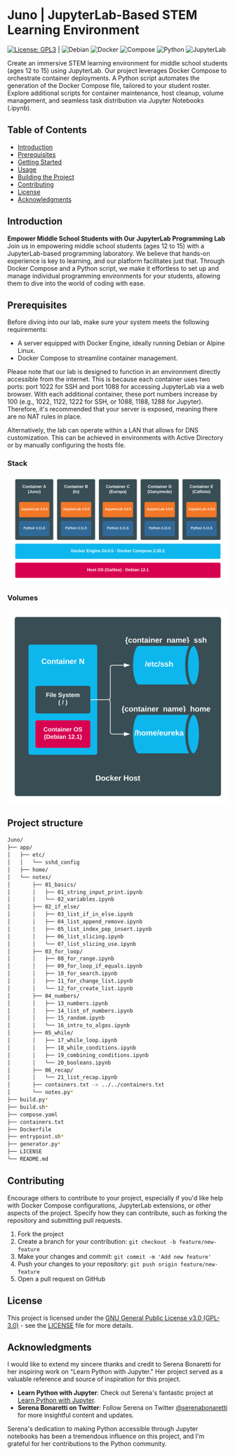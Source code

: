 # Juno | JupyterLab-Based STEM Learning Environment
[![License: GPL3](https://img.shields.io/badge/License-GPLv3-bd0000.svg)](https://raw.githubusercontent.com/incognia/Juno/main/LICENSE) | ![Debian](https://img.shields.io/badge/Debian-v12.1-d80150.svg) ![Docker](https://img.shields.io/badge/Docker-v24.0.5-0db7ed.svg) ![Compose](https://img.shields.io/badge/Compose-v2.20.2-0db7ed.svg) ![Python](https://img.shields.io/badge/Python-v3.11.5-306998.svg) ![JupyterLab](https://img.shields.io/badge/JupyterLab-v4.0.5-f37726.svg)

Create an immersive STEM learning environment for middle school students (ages 12 to 15) using JupyterLab. Our project leverages Docker Compose to orchestrate container deployments. A Python script automates the generation of the Docker Compose file, tailored to your student roster. Explore additional scripts for container maintenance, host cleanup, volume management, and seamless task distribution via Jupyter Notebooks (.ipynb).

## Table of Contents

- [Introduction](#introduction)
- [Prerequisites](#prerequisites)
- [Getting Started](#getting-started)
- [Usage](#usage)
- [Building the Project](#building-the-project)
- [Contributing](#contributing)
- [License](#license)
- [Acknowledgments](#acknowledgments)

## Introduction

**Empower Middle School Students with Our JupyterLab Programming Lab** Join us in empowering middle school students (ages 12 to 15) with a JupyterLab-based programming laboratory. We believe that hands-on experience is key to learning, and our platform facilitates just that. Through Docker Compose and a Python script, we make it effortless to set up and manage individual programming environments for your students, allowing them to dive into the world of coding with ease.

## Prerequisites

Before diving into our lab, make sure your system meets the following requirements:

- A server equipped with Docker Engine, ideally running Debian or Alpine Linux.
- Docker Compose to streamline container management.

Please note that our lab is designed to function in an environment directly accessible from the internet. This is because each container uses two ports: port 1022 for SSH and port 1088 for accessing JupyterLab via a web browser. With each additional container, these port numbers increase by 100 (e.g., 1022, 1122, 1222 for SSH, or 1088, 1188, 1288 for Jupyter). Therefore, it's recommended that your server is exposed, meaning there are no NAT rules in place.

Alternatively, the lab can operate within a LAN that allows for DNS customization. This can be achieved in environments with Active Directory or by manually configuring the hosts file.

### Stack

![Juno Docker Stack](https://raw.githubusercontent.com/incognia/Juno/main/.assets/junoStack.svg)

### Volumes

![Juno Volumes](https://raw.githubusercontent.com/incognia/Juno/main/.assets/junoVolumes.svg)

## Project structure

```bash
Juno/
├── app/
│   ├── etc/
│   │   └── sshd_config
│   ├── home/
│   └── notes/
│       ├── 01_basics/
│       │   ├── 01_string_input_print.ipynb
│       │   └── 02_variables.ipynb
│       ├── 02_if_else/
│       │   ├── 03_list_if_in_else.ipynb
│       │   ├── 04_list_append_remove.ipynb
│       │   ├── 05_list_index_pop_insert.ipynb
│       │   ├── 06_list_slicing.ipynb
│       │   └── 07_list_slicing_use.ipynb
│       ├── 03_for_loop/
│       │   ├── 08_for_range.ipynb
│       │   ├── 09_for_loop_if_equals.ipynb
│       │   ├── 10_for_search.ipynb
│       │   ├── 11_for_change_list.ipynb
│       │   └── 12_for_create_list.ipynb
│       ├── 04_numbers/
│       │   ├── 13_numbers.ipynb
│       │   ├── 14_list_of_numbers.ipynb
│       │   ├── 15_random.ipynb
│       │   └── 16_intro_to_algos.ipynb
│       ├── 05_while/
│       │   ├── 17_while_loop.ipynb
│       │   ├── 18_while_conditions.ipynb
│       │   ├── 19_combining_conditions.ipynb
│       │   └── 20_booleans.ipynb
│       ├── 06_recap/
│       │   └── 21_list_recap.ipynb
│       ├── containers.txt -> ../../containers.txt
│       └── notes.py*
├── build.py*
├── build.sh*
├── compose.yaml
├── containers.txt
├── Dockerfile
├── entrypoint.sh*
├── generator.py*
├── LICENSE
└── README.md
```

## Contributing

Encourage others to contribute to your project, especially if you'd like help with Docker Compose configurations, JupyterLab extensions, or other aspects of the project. Specify how they can contribute, such as forking the repository and submitting pull requests.

1. Fork the project
2. Create a branch for your contribution: `git checkout -b feature/new-feature`
3. Make your changes and commit: `git commit -m 'Add new feature'`
4. Push your changes to your repository: `git push origin feature/new-feature`
5. Open a pull request on GitHub


## License

This project is licensed under the [GNU General Public License v3.0 (GPL-3.0)](https://www.gnu.org/licenses/gpl-3.0.html) - see the [LICENSE](https://raw.githubusercontent.com/incognia/Juno/main/LICENSE) file for more details.

## Acknowledgments

I would like to extend my sincere thanks and credit to Serena Bonaretti for her inspiring work on "Learn Python with Jupyter." Her project served as a valuable reference and source of inspiration for this project.

- **Learn Python with Jupyter**: Check out Serena's fantastic project at [Learn Python with Jupyter](https://learnpythonwithjupyter.com/).
- **Serena Bonaretti on Twitter**: Follow Serena on Twitter [@serenabonaretti](https://twitter.com/serenabonaretti) for more insightful content and updates.

Serena's dedication to making Python accessible through Jupyter notebooks has been a tremendous influence on this project, and I'm grateful for her contributions to the Python community.
